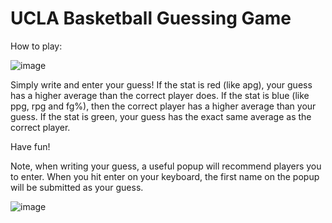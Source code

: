 # UCLA Basketball Guessing Game

How to play:

![image](https://user-images.githubusercontent.com/49845822/232279279-0d047f07-1f56-4f42-af7b-3f1e01c4f99d.png)

Simply write and enter your guess! If the stat is red (like apg), your guess has a higher average than the correct player does. 
If the stat is blue (like ppg, rpg and fg%), then the correct player has a higher average than your guess. If the stat is green,
your guess has the exact same average as the correct player.

Have fun!

Note, when writing your guess, a useful popup will recommend players you to enter. When you hit enter on your keyboard, the first name on the popup will be submitted as your guess.

![image](https://user-images.githubusercontent.com/49845822/232279833-e6bcf1cc-f02a-4765-9c74-e68931b1d6a6.png)
